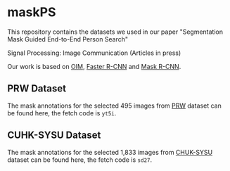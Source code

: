 # maskPS
This repository contains the datasets we used in our paper "Segmentation Mask Guided End-to-End Person Search"

Signal Processing: Image Communication (Articles in press)

Our work is based on [OIM](https://github.com/ShuangLI59/person_search), [Faster R-CNN](https://github.com/jwyang/faster-rcnn.pytorch) and [Mask R-CNN](https://github.com/facebookresearch/maskrcnn-benchmark).

## PRW Dataset
The mask annotations for the selected 495 images from [PRW](https://pan.baidu.com/s/16G7ewFICegRRBBp5En69MQ) dataset can be found here, the fetch code is `yt5i`.

## CUHK-SYSU Dataset
The mask annotations for the selected 1,833 images from [CHUK-SYSU](https://pan.baidu.com/s/1e4_Lsz7tCrUYBDIWYn0mUA) dataset can be found here, the fetch code is `sd27`.   
